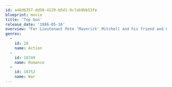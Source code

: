 ```yaml
---
id: a48d6357-dd50-4129-b5d1-9c7ab9bb53fe
blueprint: movie
title: 'Top Gun'
release_date: '1986-05-16'
overview: "For Lieutenant Pete 'Maverick' Mitchell and his friend and Co-Pilot Nick 'Goose' Bradshaw being accepted into an elite training school for fighter pilots is a dream come true.  A tragedy, as well as personal demons, threaten Pete's dreams of becoming an Ace pilot."
genres:
  -
    id: 28
    name: Action
  -
    id: 10749
    name: Romance
  -
    id: 10752
    name: War
---
```


